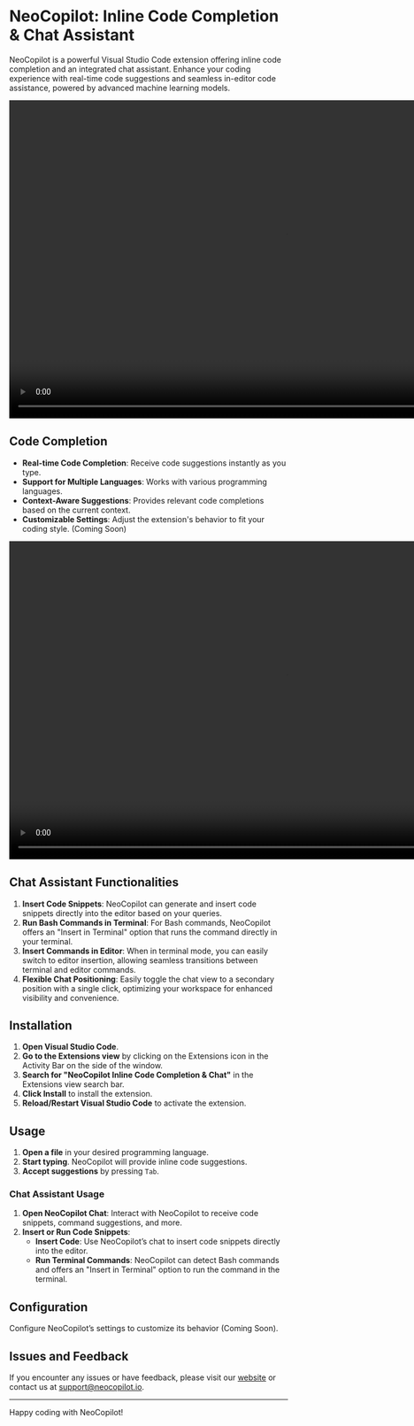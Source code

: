 # NeoCopilot: Inline Code Completion & Chat Assistant

NeoCopilot is a powerful Visual Studio Code extension offering inline code completion and an integrated chat assistant. Enhance your coding experience with real-time code suggestions and seamless in-editor code assistance, powered by advanced machine learning models.

<video width="1000" height="575" autoplay loop muted playsinline preload="auto">
    <source src="https://assets.neocopilot.io/videos/inlinevideo.mp4" type="video/mp4">
    Your browser does not support the video tag.
</video>

## Code Completion

- **Real-time Code Completion**: Receive code suggestions instantly as you type.
- **Support for Multiple Languages**: Works with various programming languages.
- **Context-Aware Suggestions**: Provides relevant code completions based on the current context.
- **Customizable Settings**: Adjust the extension's behavior to fit your coding style. (Coming Soon)

<video width="1000" height="575" autoplay loop muted playsinline preload="auto">
    <source src="https://assets.neocopilot.io/videos/chatvideo.mp4" type="video/mp4">
    Your browser does not support the video tag.
</video>

## Chat Assistant Functionalities

1. **Insert Code Snippets**: NeoCopilot can generate and insert code snippets directly into the editor based on your queries.
2. **Run Bash Commands in Terminal**: For Bash commands, NeoCopilot offers an "Insert in Terminal" option that runs the command directly in your terminal.
3. **Insert Commands in Editor**: When in terminal mode, you can easily switch to editor insertion, allowing seamless transitions between terminal and editor commands.
4. **Flexible Chat Positioning**: Easily toggle the chat view to a secondary position with a single click, optimizing your workspace for enhanced visibility and convenience.

## Installation

1. **Open Visual Studio Code**.
2. **Go to the Extensions view** by clicking on the Extensions icon in the Activity Bar on the side of the window.
3. **Search for "NeoCopilot Inline Code Completion & Chat"** in the Extensions view search bar.
4. **Click Install** to install the extension.
5. **Reload/Restart Visual Studio Code** to activate the extension.

## Usage

1. **Open a file** in your desired programming language.
2. **Start typing**. NeoCopilot will provide inline code suggestions.
3. **Accept suggestions** by pressing `Tab`.

### Chat Assistant Usage

1. **Open NeoCopilot Chat**: Interact with NeoCopilot to receive code snippets, command suggestions, and more.
2. **Insert or Run Code Snippets**:
   - **Insert Code**: Use NeoCopilot’s chat to insert code snippets directly into the editor.
   - **Run Terminal Commands**: NeoCopilot can detect Bash commands and offers an "Insert in Terminal" option to run the command in the terminal.

## Configuration

Configure NeoCopilot’s settings to customize its behavior (Coming Soon).

## Issues and Feedback

If you encounter any issues or have feedback, please visit our [website](https://www.neocopilot.io) or contact us at [support@neocopilot.io](mailto:support@neocopilot.io).

---

Happy coding with NeoCopilot!
